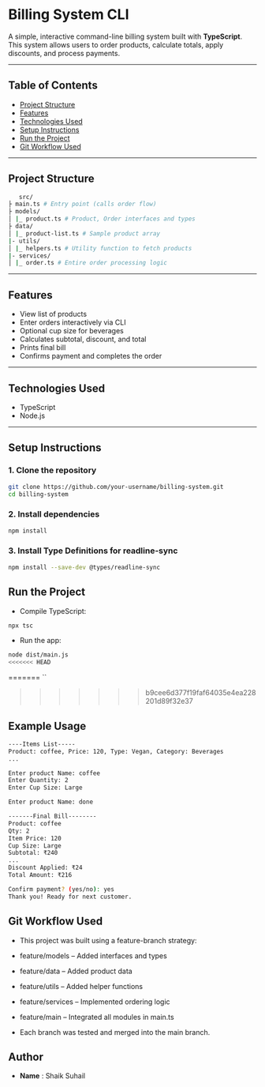 #  Billing System CLI

A simple, interactive command-line billing system built with **TypeScript**. This system allows users to order products, calculate totals, apply discounts, and process payments.

---

##  Table of Contents

- [Project Structure](#-project-structure)
- [Features](#-features)
- [Technologies Used](#-technologies-used)
- [Setup Instructions](#-setup-instructions)
- [Run the Project](#-run-the-project)
- [Git Workflow Used](#-git-workflow-used)



---

##  Project Structure
```bash
   src/
├ main.ts # Entry point (calls order flow)
├ models/
│ |_ product.ts # Product, Order interfaces and types
├ data/
│ |_ product-list.ts # Sample product array
|- utils/
│ |_ helpers.ts # Utility function to fetch products
|- services/
│ |_ order.ts # Entire order processing logic

```
---

##  Features

-  View list of products
-  Enter orders interactively via CLI
-  Optional cup size for beverages
-  Calculates subtotal, discount, and total
-  Prints final bill
-  Confirms payment and completes the order

---

##  Technologies Used

- TypeScript
- Node.js


---

##  Setup Instructions

### 1. Clone the repository

```bash
git clone https://github.com/your-username/billing-system.git
cd billing-system
```
### 2. Install dependencies
```bash
npm install
```
### 3. Install Type Definitions for readline-sync
```bash 
npm install --save-dev @types/readline-sync
```
## Run the Project

- Compile TypeScript:
```bash
npx tsc
```
- Run the app:
```bash
node dist/main.js
<<<<<<< HEAD
```
=======
``
>>>>>>> b9cee6d377f19faf64035e4ea228201d89f32e37
## Example Usage
```bash
----Items List-----
Product: coffee, Price: 120, Type: Vegan, Category: Beverages
...

Enter product Name: coffee
Enter Quantity: 2
Enter Cup Size: Large

Enter product Name: done

-------Final Bill--------
Product: coffee
Qty: 2
Item Price: 120
Cup Size: Large
Subtotal: ₹240
...
Discount Applied: ₹24
Total Amount: ₹216

Confirm payment? (yes/no): yes
Thank you! Ready for next customer.
```


## Git Workflow Used

- This project was built using a feature-branch strategy:

- feature/models – Added interfaces and types

- feature/data – Added product data

- feature/utils – Added helper functions

- feature/services – Implemented ordering logic

- feature/main – Integrated all modules in main.ts

- Each branch was tested and merged into the main branch.

## Author
- **Name** : Shaik Suhail




 

